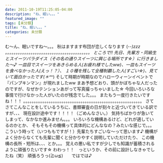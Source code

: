 ```yaml
---
date: 2011-10-19T11:25:05-04:00
description: "ね、眠い。。。"
featured_image: ""
tags: [未分類]
title: "ね、眠い。。。"
categories: 未分類
---
```


む～ん、眠いですね～。。。
秋はますます布団が恋しくなります (-_-)zzz
。。。。。。。。。。。。。。。。。。。。。。。。。。。。。。。。。。。。。。。。
ところで!!
先日、先輩方・同級生とスイーツパラダイス（その名の通りスイーツに興じる場所です☆）に行きました～♪
一皿目でスイーツをあきらめる人(お疲れ様でしたww)、一皿もスイーツを食べなかった人(えっ！？）、
１０種を残して全種制覇した人(すごい☆)、見ていて面白かったです(＊^_^)
そして時期が時期なのでハローウィーンイベントで『パンプキンマン』が現れましたww
まあ予想どおり、頭がかぼちゃな人だったのですが、なぜかテンションあがって写真撮っちゃいました☆
今回いろいろな事情で行けなかった人がいたのが残念でした。。。
またもう一度行きたいですね！！！
。。。。。。。。。。。。。。。。。。。。。。。。。。。。。。。。。。。。。。。。。。。。。。。。。。。。。。。。
 さてさてこんなことをしているうちに、書類審査の日が刻々と近づいてきている訳ですが、、、
現在設計途中です！！！！（ごめんなさい。）
気持ちばかりが急いてしまって、なかなか進みません。。。
いろいろな機構あるけど、どれが適しているのかとか、
そもそもその機構って具体的にどんななの？みたいな感じで。。。
こういう時って（いつももですが！）先輩たちすごいな～って思います♪
機構がよく分からなくても先輩に聞くと分かりやすく説明していただけたり、
この機構の長所・短所は、、、とか。。。
覚えの悪い私ですが少しでも知識が蓄積されるように頑張りたいです☆
わわっ！！　っというか、その前に設計しなきゃでしたね（笑）
頑張ろうっ(≧ω≦)　　ではでは♪
